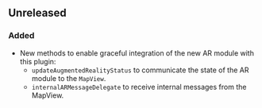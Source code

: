 ## Unreleased

### Added

- New methods to enable graceful integration of the new AR module with this plugin:
    - `updateAugmentedRealityStatus` to communicate the state of the AR module to the `MapView`.
    - `internalARMessageDelegate` to receive internal messages from the MapView.